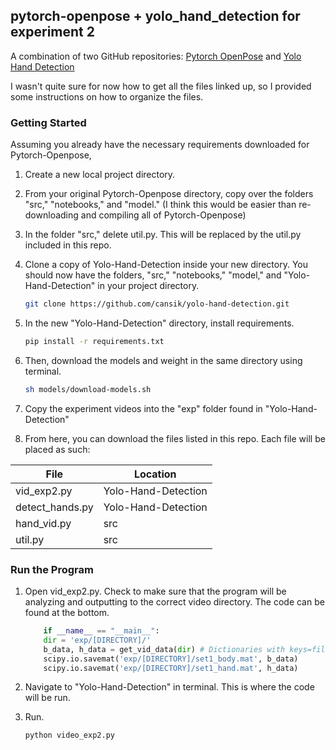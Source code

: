 ## pytorch-openpose + yolo_hand_detection for experiment 2

A combination of two GitHub repositories: [Pytorch OpenPose](https://github.com/Hzzone/pytorch-openpose) and [Yolo Hand Detection](https://github.com/cansik/yolo-hand-detection)

I wasn't quite sure for now how to get all the files linked up, so I provided some instructions on how to organize the files.

### Getting Started

Assuming you already have the necessary requirements downloaded for Pytorch-Openpose, 

1. Create a new local project directory.

2. From your original Pytorch-Openpose directory, copy over the folders "src," "notebooks," and "model." (I think this would be easier than re-downloading and compiling all of Pytorch-Openpose)

3. In the folder "src," delete util.py. This will be replaced by the util.py included in this repo.

4. Clone a copy of Yolo-Hand-Detection inside your new directory. You should now have the folders, "src," "notebooks," "model," and "Yolo-Hand-Detection" in your project directory.

    ```bash
    git clone https://github.com/cansik/yolo-hand-detection.git
    ```
5. In the new "Yolo-Hand-Detection" directory, install requirements.
    ```bash
    pip install -r requirements.txt
    ```
6. Then, download the models and weight in the same directory using terminal.

    ```bash
    sh models/download-models.sh 
    ```
7. Copy the experiment videos into the "exp" folder found in "Yolo-Hand-Detection"

8. From here, you can download the files listed in this repo. Each file will be placed as such:

File | Location
------------ | -------------
vid_exp2.py | Yolo-Hand-Detection
detect_hands.py | Yolo-Hand-Detection
hand_vid.py | src
util.py | src

### Run the Program

1. Open vid_exp2.py. Check to make sure that the program will be analyzing and outputting to the correct video directory. The code can be found at the bottom.
    ```python
        if __name__ == "__main__":
        dir = 'exp/[DIRECTORY]/'
        b_data, h_data = get_vid_data(dir) # Dictionaries with keys=filenames, each storing 2d numpy array with shapes (75,72), (75,126)
        scipy.io.savemat('exp/[DIRECTORY]/set1_body.mat', b_data)
        scipy.io.savemat('exp/[DIRECTORY]/set1_hand.mat', h_data)
    ```
2. Navigate to "Yolo-Hand-Detection" in terminal. This is where the code will be run.

3. Run.
    ```bash
    python video_exp2.py
    ```
